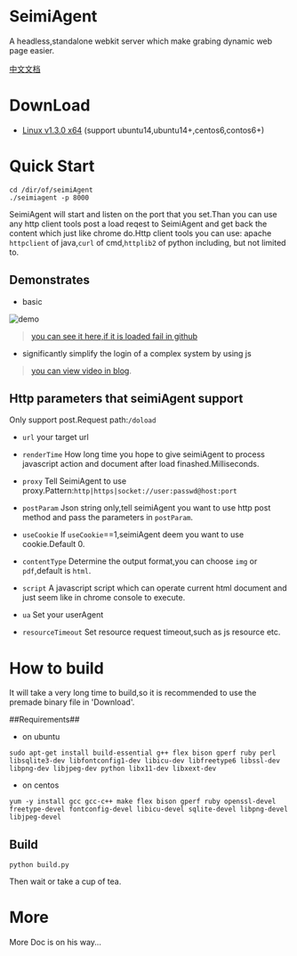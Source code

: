 # SeimiAgent #
A headless,standalone webkit server which make grabing dynamic web page easier.

[中文文档](https://github.com/zhegexiaohuozi/SeimiAgent/blob/master/zh.md)

# DownLoad #

- [Linux v1.3.0 x64](http://seimidl.wanghaomiao.cn/seimiagent_linux_v1.3.0_x86_64.tar.gz)
(support ubuntu14,ubuntu14+,centos6,contos6+)

# Quick Start #
```
cd /dir/of/seimiAgent
./seimiagent -p 8000
```
SeimiAgent will start and listen on the port that you set.Than you can use any http client tools post a load reqest to SeimiAgent and get back the content which just like chrome do.Http client tools you can use:
apache `httpclient` of java,`curl` of cmd,`httplib2` of python including, but not limited to.

## Demonstrates ##

- basic

![demo](http://img.wanghaomiao.cn/seimiagent/demo.gif)

> [you can see it here,if it is  loaded fail in github](http://img.wanghaomiao.cn/seimiagent/demo.gif)

- significantly simplify the login of a complex system by using js

> [you can view video in blog](http://seimiagent.org/main/2016/08/06/seimiagent_js_jd_login.html).

## Http parameters that seimiAgent support ##
Only support post.Request path:`/doload`
- `url`
your target url

- `renderTime`
How long time you hope to give seimiAgent to process javascript action and document after load finashed.Milliseconds.

- `proxy`
Tell SeimiAgent to use proxy.Pattern:`http|https|socket://user:passwd@host:port`

- `postParam`
Json string only,tell seimiAgent you want to use http post method and pass the parameters in `postParam`.

- `useCookie`
If `useCookie`==1,seimiAgent deem you want to use cookie.Default 0.

- `contentType`
Determine the output format,you can choose `img` or `pdf`,default is `html`.

- `script`
A javascript script which can operate current html document and just seem like in chrome console to execute.

- `ua`
Set your userAgent

- `resourceTimeout`
Set resource request timeout,such as js resource etc.

# How to build #
It will take a very long time to build,so it is recommended to use the premade binary file in 'Download'.

##Requirements##
- on ubuntu
```
sudo apt-get install build-essential g++ flex bison gperf ruby perl libsqlite3-dev libfontconfig1-dev libicu-dev libfreetype6 libssl-dev libpng-dev libjpeg-dev python libx11-dev libxext-dev
```

- on centos
```
yum -y install gcc gcc-c++ make flex bison gperf ruby openssl-devel freetype-devel fontconfig-devel libicu-devel sqlite-devel libpng-devel libjpeg-devel
```
## Build ##
```
python build.py
```
Then wait or take a cup of tea.

# More #
More Doc is on his way...
